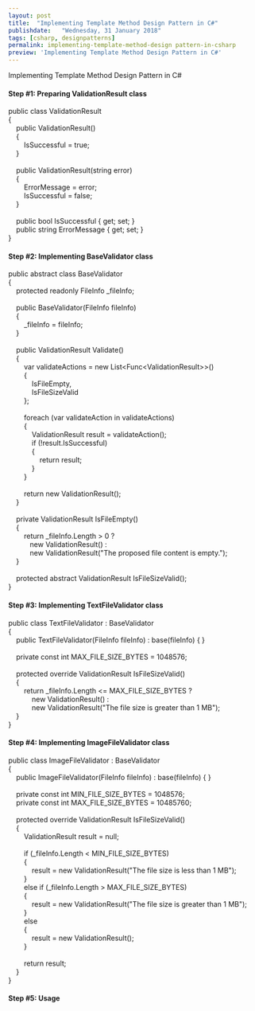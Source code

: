 ```yaml
---
layout: post
title:  "Implementing Template Method Design Pattern in C#"
publishdate:   "Wednesday, 31 January 2018"
tags: [csharp, designpatterns]
permalink: implementing-template-method-design pattern-in-csharp
preview: 'Implementing Template Method Design Pattern in C#'
---
```

Implementing Template Method Design Pattern in C#

<h4>Step #1: Preparing ValidationResult class</h4>
<div class="code">
<span class="Modifier">public</span>&nbsp;<span class="ReferenceType">class</span>&nbsp;ValidationResult<br />
{<br />
&nbsp;&nbsp;&nbsp;&nbsp;<span class="Modifier">public</span>&nbsp;ValidationResult()<br />
&nbsp;&nbsp;&nbsp;&nbsp;{<br />
&nbsp;&nbsp;&nbsp;&nbsp;&nbsp;&nbsp;&nbsp;&nbsp;IsSuccessful&nbsp;=&nbsp;<span class="Keyword">true</span>;<br />
&nbsp;&nbsp;&nbsp;&nbsp;}<br />
<br />
&nbsp;&nbsp;&nbsp;&nbsp;<span class="Modifier">public</span>&nbsp;ValidationResult(<span class="ReferenceType">string</span>&nbsp;error)<br />
&nbsp;&nbsp;&nbsp;&nbsp;{<br />
&nbsp;&nbsp;&nbsp;&nbsp;&nbsp;&nbsp;&nbsp;&nbsp;ErrorMessage&nbsp;=&nbsp;error;<br />
&nbsp;&nbsp;&nbsp;&nbsp;&nbsp;&nbsp;&nbsp;&nbsp;IsSuccessful&nbsp;=&nbsp;<span class="Keyword">false</span>;<br />
&nbsp;&nbsp;&nbsp;&nbsp;}<br />
<br />
&nbsp;&nbsp;&nbsp;&nbsp;<span class="Modifier">public</span>&nbsp;<span class="ValueType">bool</span>&nbsp;IsSuccessful&nbsp;{&nbsp;get;&nbsp;set;&nbsp;}<br />
&nbsp;&nbsp;&nbsp;&nbsp;<span class="Modifier">public</span>&nbsp;<span class="ReferenceType">string</span>&nbsp;ErrorMessage&nbsp;{&nbsp;get;&nbsp;set;&nbsp;}<br />
}
</div>

<h4>Step #2: Implementing BaseValidator class</h4>
<div class="code">
<span class="Modifier">public</span>&nbsp;<span class="Modifier">abstract</span>&nbsp;<span class="ReferenceType">class</span>&nbsp;BaseValidator<br />
{<br />
&nbsp;&nbsp;&nbsp;&nbsp;<span class="Modifier">protected</span>&nbsp;<span class="Modifier">readonly</span>&nbsp;FileInfo&nbsp;_fileInfo;<br />
<br />
&nbsp;&nbsp;&nbsp;&nbsp;<span class="Modifier">public</span>&nbsp;BaseValidator(FileInfo&nbsp;fileInfo)<br />
&nbsp;&nbsp;&nbsp;&nbsp;{&nbsp;&nbsp;&nbsp;&nbsp;&nbsp;&nbsp;&nbsp;&nbsp;<br />
&nbsp;&nbsp;&nbsp;&nbsp;&nbsp;&nbsp;&nbsp;&nbsp;_fileInfo&nbsp;=&nbsp;fileInfo;&nbsp;&nbsp;&nbsp;&nbsp;&nbsp;&nbsp;&nbsp;&nbsp;&nbsp;&nbsp;&nbsp;<br />
&nbsp;&nbsp;&nbsp;&nbsp;}<br />
<br />
&nbsp;&nbsp;&nbsp;&nbsp;<span class="Modifier">public</span>&nbsp;ValidationResult&nbsp;Validate()<br />
&nbsp;&nbsp;&nbsp;&nbsp;{<br />
&nbsp;&nbsp;&nbsp;&nbsp;&nbsp;&nbsp;&nbsp;&nbsp;<span class="Linq">var</span>&nbsp;validateActions&nbsp;=&nbsp;<span class="Keyword">new</span>&nbsp;List&lt;Func&lt;ValidationResult&gt;&gt;()<br />
&nbsp;&nbsp;&nbsp;&nbsp;&nbsp;&nbsp;&nbsp;&nbsp;{<br />
&nbsp;&nbsp;&nbsp;&nbsp;&nbsp;&nbsp;&nbsp;&nbsp;&nbsp;&nbsp;&nbsp;&nbsp;IsFileEmpty,<br />
&nbsp;&nbsp;&nbsp;&nbsp;&nbsp;&nbsp;&nbsp;&nbsp;&nbsp;&nbsp;&nbsp;&nbsp;IsFileSizeValid<br />
&nbsp;&nbsp;&nbsp;&nbsp;&nbsp;&nbsp;&nbsp;&nbsp;};<br />
<br />
&nbsp;&nbsp;&nbsp;&nbsp;&nbsp;&nbsp;&nbsp;&nbsp;<span class="Statement">foreach</span>&nbsp;(<span class="Linq">var</span>&nbsp;validateAction&nbsp;<span class="Statement">in</span>&nbsp;validateActions)<br />
&nbsp;&nbsp;&nbsp;&nbsp;&nbsp;&nbsp;&nbsp;&nbsp;{<br />
&nbsp;&nbsp;&nbsp;&nbsp;&nbsp;&nbsp;&nbsp;&nbsp;&nbsp;&nbsp;&nbsp;&nbsp;ValidationResult&nbsp;result&nbsp;=&nbsp;validateAction();<br />
&nbsp;&nbsp;&nbsp;&nbsp;&nbsp;&nbsp;&nbsp;&nbsp;&nbsp;&nbsp;&nbsp;&nbsp;<span class="Statement">if</span>&nbsp;(!result.IsSuccessful)<br />
&nbsp;&nbsp;&nbsp;&nbsp;&nbsp;&nbsp;&nbsp;&nbsp;&nbsp;&nbsp;&nbsp;&nbsp;{<br />
&nbsp;&nbsp;&nbsp;&nbsp;&nbsp;&nbsp;&nbsp;&nbsp;&nbsp;&nbsp;&nbsp;&nbsp;&nbsp;&nbsp;&nbsp;&nbsp;<span class="Statement">return</span>&nbsp;result;<br />
&nbsp;&nbsp;&nbsp;&nbsp;&nbsp;&nbsp;&nbsp;&nbsp;&nbsp;&nbsp;&nbsp;&nbsp;}<br />
&nbsp;&nbsp;&nbsp;&nbsp;&nbsp;&nbsp;&nbsp;&nbsp;}<br />
<br />
&nbsp;&nbsp;&nbsp;&nbsp;&nbsp;&nbsp;&nbsp;&nbsp;<span class="Statement">return</span>&nbsp;<span class="Keyword">new</span>&nbsp;ValidationResult();<br />
&nbsp;&nbsp;&nbsp;&nbsp;}<br />
<br />
&nbsp;&nbsp;&nbsp;&nbsp;<span class="Modifier">private</span>&nbsp;ValidationResult&nbsp;IsFileEmpty()<br />
&nbsp;&nbsp;&nbsp;&nbsp;{<br />
&nbsp;&nbsp;&nbsp;&nbsp;&nbsp;&nbsp;&nbsp;&nbsp;<span class="Statement">return</span>&nbsp;_fileInfo.Length&nbsp;&gt;&nbsp;0&nbsp;?&nbsp;<br />
&nbsp;&nbsp;&nbsp;&nbsp;&nbsp;&nbsp;&nbsp;&nbsp;&nbsp;&nbsp;&nbsp;<span class="Keyword">new</span>&nbsp;ValidationResult()&nbsp;:&nbsp;<br />
&nbsp;&nbsp;&nbsp;&nbsp;&nbsp;&nbsp;&nbsp;&nbsp;&nbsp;&nbsp;&nbsp;<span class="Keyword">new</span>&nbsp;ValidationResult(<span class="String">"The&nbsp;proposed&nbsp;file&nbsp;content&nbsp;is&nbsp;empty."</span>);<br />
&nbsp;&nbsp;&nbsp;&nbsp;}<br />
<br />
&nbsp;&nbsp;&nbsp;&nbsp;<span class="Modifier">protected</span>&nbsp;<span class="Modifier">abstract</span>&nbsp;ValidationResult&nbsp;IsFileSizeValid();<br />
}
</div>

<h4>Step #3: Implementing TextFileValidator class</h4>
<div class="code">
<span class="Modifier">public</span>&nbsp;<span class="ReferenceType">class</span>&nbsp;TextFileValidator&nbsp;:&nbsp;BaseValidator<br />
{<br />
&nbsp;&nbsp;&nbsp;&nbsp;<span class="Modifier">public</span>&nbsp;TextFileValidator(FileInfo&nbsp;fileInfo)&nbsp;:&nbsp;<span class="Keyword">base</span>(fileInfo)&nbsp;{&nbsp;}<br />
<br />
&nbsp;&nbsp;&nbsp;&nbsp;<span class="Modifier">private</span>&nbsp;<span class="Modifier">const</span>&nbsp;<span class="ValueType">int</span>&nbsp;MAX_FILE_SIZE_BYTES&nbsp;=&nbsp;1048576;<br />
<br />
&nbsp;&nbsp;&nbsp;&nbsp;<span class="Modifier">protected</span>&nbsp;<span class="Modifier">override</span>&nbsp;ValidationResult&nbsp;IsFileSizeValid()<br />
&nbsp;&nbsp;&nbsp;&nbsp;{<br />
&nbsp;&nbsp;&nbsp;&nbsp;&nbsp;&nbsp;&nbsp;&nbsp;<span class="Statement">return</span>&nbsp;_fileInfo.Length&nbsp;&lt;=&nbsp;MAX_FILE_SIZE_BYTES&nbsp;?<br />
&nbsp;&nbsp;&nbsp;&nbsp;&nbsp;&nbsp;&nbsp;&nbsp;&nbsp;&nbsp;&nbsp;&nbsp;<span class="Keyword">new</span>&nbsp;ValidationResult()&nbsp;:<br />
&nbsp;&nbsp;&nbsp;&nbsp;&nbsp;&nbsp;&nbsp;&nbsp;&nbsp;&nbsp;&nbsp;&nbsp;<span class="Keyword">new</span>&nbsp;ValidationResult(<span class="String">"The&nbsp;file&nbsp;size&nbsp;is&nbsp;greater&nbsp;than&nbsp;1&nbsp;MB"</span>);<br />
&nbsp;&nbsp;&nbsp;&nbsp;}<br />
}
</div>

<h4>Step #4: Implementing ImageFileValidator class</h4>
<div class="code">
<span class="Modifier">public</span>&nbsp;<span class="ReferenceType">class</span>&nbsp;ImageFileValidator&nbsp;:&nbsp;BaseValidator<br />
{<br />
&nbsp;&nbsp;&nbsp;&nbsp;<span class="Modifier">public</span>&nbsp;ImageFileValidator(FileInfo&nbsp;fileInfo)&nbsp;:&nbsp;<span class="Keyword">base</span>(fileInfo)&nbsp;{&nbsp;}<br />
<br />
&nbsp;&nbsp;&nbsp;&nbsp;<span class="Modifier">private</span>&nbsp;<span class="Modifier">const</span>&nbsp;<span class="ValueType">int</span>&nbsp;MIN_FILE_SIZE_BYTES&nbsp;=&nbsp;1048576;<br />
&nbsp;&nbsp;&nbsp;&nbsp;<span class="Modifier">private</span>&nbsp;<span class="Modifier">const</span>&nbsp;<span class="ValueType">int</span>&nbsp;MAX_FILE_SIZE_BYTES&nbsp;=&nbsp;10485760;<br />
&nbsp;&nbsp;&nbsp;&nbsp;<br />
&nbsp;&nbsp;&nbsp;&nbsp;<span class="Modifier">protected</span>&nbsp;<span class="Modifier">override</span>&nbsp;ValidationResult&nbsp;IsFileSizeValid()<br />
&nbsp;&nbsp;&nbsp;&nbsp;{<br />
&nbsp;&nbsp;&nbsp;&nbsp;&nbsp;&nbsp;&nbsp;&nbsp;ValidationResult&nbsp;result&nbsp;=&nbsp;<span class="Keyword">null</span>;<br />
<br />
&nbsp;&nbsp;&nbsp;&nbsp;&nbsp;&nbsp;&nbsp;&nbsp;<span class="Statement">if</span>&nbsp;(_fileInfo.Length&nbsp;&lt;&nbsp;MIN_FILE_SIZE_BYTES)<br />
&nbsp;&nbsp;&nbsp;&nbsp;&nbsp;&nbsp;&nbsp;&nbsp;{<br />
&nbsp;&nbsp;&nbsp;&nbsp;&nbsp;&nbsp;&nbsp;&nbsp;&nbsp;&nbsp;&nbsp;&nbsp;result&nbsp;=&nbsp;<span class="Keyword">new</span>&nbsp;ValidationResult(<span class="String">"The&nbsp;file&nbsp;size&nbsp;is&nbsp;less&nbsp;than&nbsp;1&nbsp;MB"</span>);<br />
&nbsp;&nbsp;&nbsp;&nbsp;&nbsp;&nbsp;&nbsp;&nbsp;}<br />
&nbsp;&nbsp;&nbsp;&nbsp;&nbsp;&nbsp;&nbsp;&nbsp;<span class="Statement">else</span>&nbsp;<span class="Statement">if</span>&nbsp;(_fileInfo.Length&nbsp;&gt;&nbsp;MAX_FILE_SIZE_BYTES)<br />
&nbsp;&nbsp;&nbsp;&nbsp;&nbsp;&nbsp;&nbsp;&nbsp;{<br />
&nbsp;&nbsp;&nbsp;&nbsp;&nbsp;&nbsp;&nbsp;&nbsp;&nbsp;&nbsp;&nbsp;&nbsp;result&nbsp;=&nbsp;<span class="Keyword">new</span>&nbsp;ValidationResult(<span class="String">"The&nbsp;file&nbsp;size&nbsp;is&nbsp;greater&nbsp;than&nbsp;1&nbsp;MB"</span>);<br />
&nbsp;&nbsp;&nbsp;&nbsp;&nbsp;&nbsp;&nbsp;&nbsp;}<br />
&nbsp;&nbsp;&nbsp;&nbsp;&nbsp;&nbsp;&nbsp;&nbsp;<span class="Statement">else</span><br />
&nbsp;&nbsp;&nbsp;&nbsp;&nbsp;&nbsp;&nbsp;&nbsp;{<br />
&nbsp;&nbsp;&nbsp;&nbsp;&nbsp;&nbsp;&nbsp;&nbsp;&nbsp;&nbsp;&nbsp;&nbsp;result&nbsp;=&nbsp;<span class="Keyword">new</span>&nbsp;ValidationResult();<br />
&nbsp;&nbsp;&nbsp;&nbsp;&nbsp;&nbsp;&nbsp;&nbsp;}<br />
<br />
&nbsp;&nbsp;&nbsp;&nbsp;&nbsp;&nbsp;&nbsp;&nbsp;<span class="Statement">return</span>&nbsp;result;<br />
&nbsp;&nbsp;&nbsp;&nbsp;}<br />
}
</div>

<h4>Step #5: Usage</h4>
